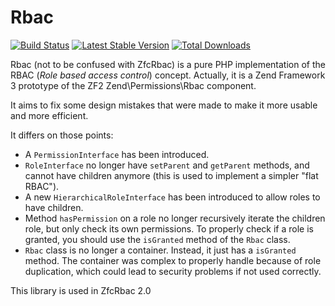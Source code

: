 Rbac
====

[![Build Status](https://travis-ci.org/zf-fr/rbac.png)](https://travis-ci.org/zf-fr/rbac)
[![Latest Stable Version](https://poser.pugx.org/zfr/rbac/v/stable.png)](https://packagist.org/packages/zfr/rbac)
[![Total Downloads](https://poser.pugx.org/zfr/rbac/downloads.png)](https://packagist.org/packages/zfr/rbac)

Rbac (not to be confused with ZfcRbac) is a pure PHP implementation of the RBAC (*Role based access control*)
concept. Actually, it is a Zend Framework 3 prototype of the ZF2 Zend\Permissions\Rbac component.

It aims to fix some design mistakes that were made to make it more usable and more efficient.

It differs on those points:

* A `PermissionInterface` has been introduced.
* `RoleInterface` no longer have `setParent` and `getParent` methods, and cannot have children anymore (this is
used to implement a simpler "flat RBAC").
* A new `HierarchicalRoleInterface` has been introduced to allow roles to have children.
* Method `hasPermission` on a role no longer recursively iterate the children role, but only check its own permissions.
To properly check if a role is granted, you should use the `isGranted` method of the `Rbac` class.
* `Rbac` class is no longer a container. Instead, it just has a `isGranted` method. The container was complex to
properly handle because of role duplication, which could lead to security problems if not used correctly.

This library is used in ZfcRbac 2.0
